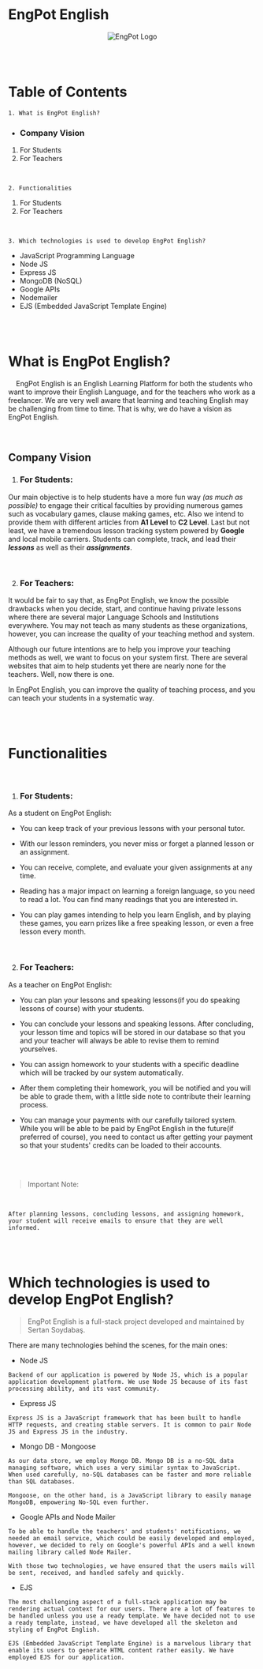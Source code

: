 # EngPot English

<p align="center">
  <img src="media/logo/EngPotLogo.png" alt="EngPot Logo">
</p>


<br>
<br>

# Table of Contents
    1. What is EngPot English?
* ### Company Vision
1. For Students
2. For Teachers

<br>

    2. Functionalities
1. For Students
2. For Teachers

<br>

    3. Which technologies is used to develop EngPot English?
* JavaScript Programming Language
* Node JS 
* Express JS
* MongoDB (NoSQL)
* Google APIs
* Nodemailer
* EJS (Embedded JavaScript Template Engine)

<br>
<br>

# What is EngPot English?

&nbsp;&nbsp;&nbsp;&nbsp;EngPot English is an English Learning Platform for both the students who want to improve their English Language, and for the teachers who work as a freelancer. We are very well aware that learning and teaching English may be challenging from time to time. That is why, we do have a vision as EngPot English.

<br>

## Company Vision
1. ### For Students:
Our main objective is to help students have a more fun way *(as much as possible)* to engage their critical faculties by providing numerous games such as vocabulary games, clause making games, etc. Also we intend to provide them with different articles from **A1 Level** to **C2 Level**. Last but not least, we have a tremendous lesson tracking system powered by **Google** and local mobile carriers. Students can complete, track, and lead their ***lessons*** as well as their ***assignments***.

<br>

2. ### For Teachers:
It would be fair to say that, as EngPot English, we know the possible drawbacks when you decide, start, and continue having private lessons where there are several major Language Schools and Institutions everywhere. You may not teach as many students as these organizations, however, you can increase the quality of your teaching method and system. 

Although our future intentions are to help you improve your teaching methods as well, we want to focus on your system first. There are several websites that aim to help students yet there are nearly none for the teachers. Well, now there is one.

In EngPot English, you can improve the quality of teaching process, and you can teach your students in a systematic way. 

<br>
<br>

# Functionalities

<br>

1. ### For Students:
As a student on EngPot English:
* You can keep track of your previous lessons with your personal tutor.
* With our lesson reminders, you never miss or forget a planned lesson or an assignment.
* You can receive, complete, and evaluate your given assignments at any time.
* Reading has a major impact on learning a foreign language, so you need to read a lot. You can find many readings that you are interested in.
  
* You can play games intending to help you learn English, and by playing these games, you earn prizes like a free speaking lesson, or even a free lesson every month.

<br>

2. ### For Teachers:
As a teacher on EngPot English:
* You can plan your lessons and speaking lessons(if you do speaking lessons of course) with your students.
* You can conclude your lessons and speaking lessons. After concluding, your lesson time and topics will be stored in our database so that you and your teacher will always be able to revise them to remind yourselves.
* You can assign homework to your students with a specific deadline which will be tracked by our system automatically.
* After them completing their homework, you will be notified and you will be able to grade them, with a little side note to contribute their learning process.

* You can manage your payments with our carefully tailored system. While you will be able to be paid by EngPot English in the future(if preferred of course), you need to contact us after getting your payment so that your students' credits can be loaded to their accounts.

<br>
<br>

>  Important Note:

<br>

`
    After planning lessons, concluding lessons, and assigning homework, your student will receive emails to ensure that they are well informed.
`

<br>
<br>

# Which technologies is used to develop EngPot English?

> EngPot English is a full-stack project developed and maintained by Sertan Soydabaş. 

There are many technologies behind the scenes, for the main ones:

- Node JS 
 
`Backend of our application is powered by Node JS, which is a popular application development platform. We use Node JS because of its fast processing ability, and its vast community.`

- Express JS 

`Express JS is a JavaScript framework that has been built to handle HTTP requests, and creating stable servers. It is common to pair Node JS and Express JS in the industry.`

- Mongo DB - Mongoose

`As our data store, we employ Mongo DB. Mongo DB is a no-SQL data managing software, which uses a very similar syntax to JavaScript. When used carefully, no-SQL databases can be faster and more reliable than SQL databases.`

`Mongoose, on the other hand, is a JavaScript library to easily manage MongoDB, empowering No-SQL even further.`

- Google APIs and Node Mailer

`To be able to handle the teachers' and students' notifications, we needed an email service, which could be easily developed and employed, however, we decided to rely on Google's powerful APIs and a well known mailing library called Node Mailer.`

`With those two technologies, we have ensured that the users mails will be sent, received, and handled safely and quickly.`

- EJS 

`The most challenging aspect of a full-stack application may be rendering actual context for our users. There are a lot of features to be handled unless you use a ready template. We have decided not to use a ready template, instead, we have developed all the skeleton and styling of EngPot English.`

`EJS (Embedded JavaScript Template Engine) is a marvelous library that enable its users to generate HTML content rather easily. We have employed EJS for our application.`

